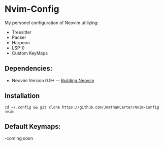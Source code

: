 # Nvim-Config
My personel configuration of Neovim utilizing:
- Treesitter
- Packer
- Harpoon
- LSP-0
- Custom KeyMaps

## Dependencies:
 - Neovim Version 0.9+
 -- [Building Neovim](https://github.com/neovim/neovim/wiki/Building-Neovim)
 

## Installation
```
cd ~/.config && git clone https://github.com/JnathanCarter/Nvim-Config nvim
```

## Default Keymaps:
-coming soon
